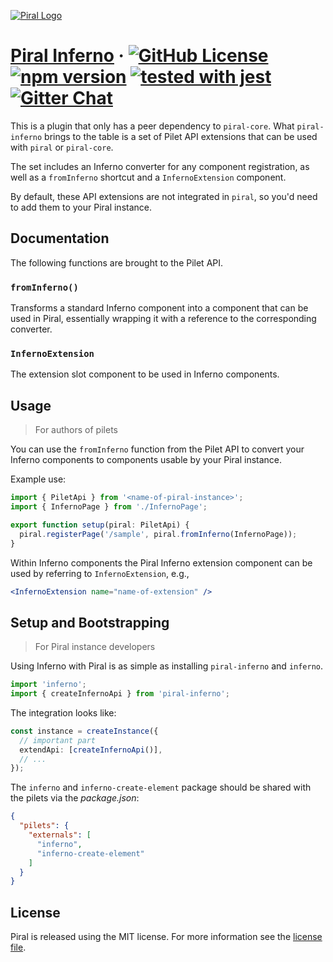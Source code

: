 [![Piral Logo](https://github.com/smapiot/piral/raw/master/docs/assets/logo.png)](https://piral.io)

# [Piral Inferno](https://piral.io) &middot; [![GitHub License](https://img.shields.io/badge/license-MIT-blue.svg)](https://github.com/smapiot/piral/blob/master/LICENSE) [![npm version](https://img.shields.io/npm/v/piral-inferno.svg?style=flat)](https://www.npmjs.com/package/piral-inferno) [![tested with jest](https://img.shields.io/badge/tested_with-jest-99424f.svg)](https://jestjs.io) [![Gitter Chat](https://badges.gitter.im/gitterHQ/gitter.png)](https://gitter.im/piral-io/community)

This is a plugin that only has a peer dependency to `piral-core`. What `piral-inferno` brings to the table is a set of Pilet API extensions that can be used with `piral` or `piral-core`.

The set includes an Inferno converter for any component registration, as well as a `fromInferno` shortcut and a `InfernoExtension` component.

By default, these API extensions are not integrated in `piral`, so you'd need to add them to your Piral instance.

## Documentation

The following functions are brought to the Pilet API.

### `fromInferno()`

Transforms a standard Inferno component into a component that can be used in Piral, essentially wrapping it with a reference to the corresponding converter.

### `InfernoExtension`

The extension slot component to be used in Inferno components.

## Usage

> For authors of pilets

You can use the `fromInferno` function from the Pilet API to convert your Inferno components to components usable by your Piral instance.

Example use:

```ts
import { PiletApi } from '<name-of-piral-instance>';
import { InfernoPage } from './InfernoPage';

export function setup(piral: PiletApi) {
  piral.registerPage('/sample', piral.fromInferno(InfernoPage));
}
```

Within Inferno components the Piral Inferno extension component can be used by referring to `InfernoExtension`, e.g.,

```jsx
<InfernoExtension name="name-of-extension" />
```

## Setup and Bootstrapping

> For Piral instance developers

Using Inferno with Piral is as simple as installing `piral-inferno` and `inferno`.

```ts
import 'inferno';
import { createInfernoApi } from 'piral-inferno';
```

The integration looks like:

```ts
const instance = createInstance({
  // important part
  extendApi: [createInfernoApi()],
  // ...
});
```

The `inferno` and `inferno-create-element` package should be shared with the pilets via the *package.json*:

```json
{
  "pilets": {
    "externals": [
      "inferno",
      "inferno-create-element"
    ]
  }
}
```

## License

Piral is released using the MIT license. For more information see the [license file](./LICENSE).
